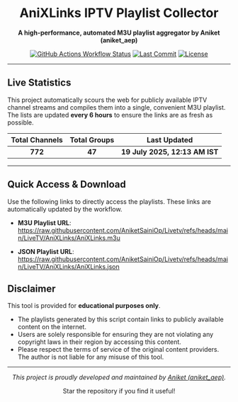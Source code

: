 
<div align="center">

# AniXLinks IPTV Playlist Collector

**A high-performance, automated M3U playlist aggregator by Aniket (aniket_aep)**

[![GitHub Actions Workflow Status](https://img.shields.io/github/actions/workflow/status/AniketSainOp/Livetv/update.yml?style=for-the-badge&logo=githubactions&logoColor=white)](https://github.com/AniketSainOp/Livetv/actions) [![Last Commit](https://img.shields.io/github/last-commit/AniketSainOp/Livetv?style=for-the-badge&logo=git&logoColor=white)](https://github.com/AniketSainOp/Livetv/commits/main) [![License](https://img.shields.io/github/license/AniketSainOp/Livetv?style=for-the-badge)](https://github.com/AniketSainOp/Livetv/blob/main/LICENSE)

</div>

---

## Live Statistics

This project automatically scours the web for publicly available IPTV channel streams and compiles them into a single, convenient M3U playlist. The lists are updated **every 6 hours** to ensure the links are as fresh as possible.

| Total Channels | Total Groups | Last Updated |
| :---: | :---: | :---: |
| **772** | **47** | **19 July 2025, 12:13 AM IST** |

---

## Quick Access & Download

Use the following links to directly access the playlists. These links are automatically updated by the workflow.

- **M3U Playlist URL**: 
https://raw.githubusercontent.com/AniketSainiOp/Livetv/refs/heads/main/LiveTV/AniXLinks/AniXLinks.m3u

- **JSON Playlist URL**: 
https://raw.githubusercontent.com/AniketSainiOp/Livetv/refs/heads/main/LiveTV/AniXLinks/AniXLinks.json



## Disclaimer

This tool is provided for **educational purposes only**.

- The playlists generated by this script contain links to publicly available content on the internet.
- Users are solely responsible for ensuring they are not violating any copyright laws in their region by accessing this content.
- Please respect the terms of service of the original content providers. The author is not liable for any misuse of this tool.

---

<div align="center">
<p><em>This project is proudly developed and maintained by <a href="https://instagram.com/aniket_aep">Aniket (aniket_aep)</a>.</em></p>
<p>Star the repository if you find it useful!</p>
</div>

